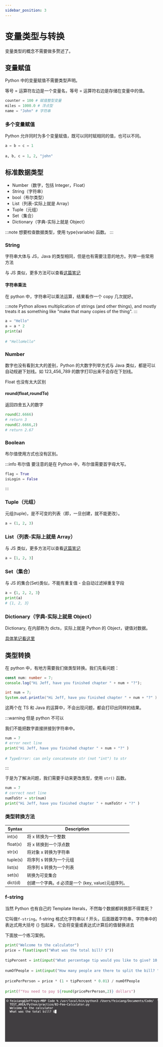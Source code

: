 ```yaml
---
sidebar_position: 3
---
```


# 变量类型与转换

变量类型的概念不需要做多赘述了。

## 变量赋值

Python 中的变量赋值不需要类型声明。

等号 = 运算符左边是一个变量名，等号 = 运算符右边是存储在变量中的值。

```python
counter = 100 # 赋值整型变量
miles = 1000.0 # 浮点型
name = "John" # 字符串
```

### 多个变量赋值

Python 允许同时为多个变量赋值，既可以同时赋相同的值，也可以不同。

```python
a = b = c = 1

a, b, c = 1, 2, "john"
```

## 标准数据类型

- Number（数字，包括 Integer，Float）
- String（字符串）
- bool（布尔类型）
- List（列表-实际上就是 Array）
- Tuple（元组）
- Set（集合）
- Dictionary（字典-实际上就是 Object）

:::note
想要检查数据类型，使用 type(variable) 函数。
:::

### String

字符串大体与 JS，Java 的类型相同，但是也有需要注意的地方。列举一些常用方法

与 JS 类似，更多方法可以查看[这篇笔记](../Method/string)

#### 字符串乘法

在 python 中，字符串可以乘法运算，结果看作一个 copy 几次就好。

:::note
Python allows multiplication of strings (and other things), and mostly treats it as something like "make that many copies of the thing".
:::

```python
a = "Hello"
a = a * 2
print(a)

# "HelloHello"
```

### Number

数字也没有看到太大的差别，Python 的大数字列举方式与 Java 类似，都是可以自动规避下划线。如 123_456_789 的数字打印出来不会存在下划线。

Float 也没有太大区别

#### round(float,roundTo)

返回四舍五入的数字

```python
round(2.6666)
# return 3
round(2.6666,2)
# return 2.67
```

### Boolean

布尔值使用方式也没有区别。

:::info 布尔值
要注意的是在 Python 中，布尔值需要首字母大写。

```python
flag = True
isLogin = False
```

:::

### Tuple（元组）

元组(tuple)，是不可变的列表（即，一旦创建，就不能更改）。

```python
a = (1, 2, 3)
```

### List（列表-实际上就是 Array）

与 JS 类似，更多方法可以查看[这篇笔记](../Method/list)

```python
a = [1, 2, 3]
```

### Set（集合）

与 JS 的集合(Set)类似，不能有重复值 - 会自动过滤掉重复字段

```python
a = {1, 2, 2, 3}
print(a)
# {1, 2, 3}
```

### Dictionary（字典-实际上就是 Object）

Dictionary, 在内部称为 dicts，实际上就是 Python 的 Object，键值对数据。

[具体笔记看这里](./types/dictionary.md)

## 类型转换

在 python 中，有地方需要我们做类型转换。我们先看问题：

```ts title="TS"
const num: number = 7;
console.log("Hi Jeff, have you finished chapter " + num + "?");
```

```Java title="Java"
int num = 7;
System.out.println("Hi Jeff, have you finished chapter " + num + "?" )
```

这两个在 TS 和 Java 的运算中，不会出现问题，都会打印出同样的结果。

:::warning 但是 python 不可以

我们不能把数字直接拼接到字符串中。

```python title="Python"
num = 7
# error next line
print("Hi Jeff, have you finished chapter " + num + "?" )

# TypeError: can only concatenate str (not "int") to str
```

:::

于是为了解决问题，我们需要手动来更改类型，使用 `str()` 函数。

```python title="Python手动转换类型"
num = 7
# correct next line
numToStr = str(num)
print("Hi Jeff, have you finished chapter " + numToStr + "?" )
```

### 类型转换方法

| Syntax   | Description                                       |
| -------- | ------------------------------------------------- |
| int(x)   | 将 x 转换为一个整数                               |
| float(x) | 将 x 转换到一个浮点数                             |
| str(x)   | 将对象 x 转换为字符串                             |
| tuple(s) | 将序列 s 转换为一个元组                           |
| list(s)  | 将序列 s 转换为一个列表                           |
| set(s)   | 转换为可变集合                                    |
| dict(d)  | 创建一个字典。d 必须是一个 (key, value)元组序列。 |

### f-string

当然 Python 也有自己的 Template literals，不然每个数据都转换那不得累死？

它叫做`f-string`。f-string 格式化字符串以 f 开头，后面跟着字符串，字符串中的表达式用大括号 {} 包起来，它会将变量或表达式计算后的值替换进去

下面放一个练习案例。

```python title="f-string案例"
print("Welcome to the calculator")
price = float(input("What was the total bill? $"))

tipPercent = int(input("What percentage tip would you like to give? 10, 12, or 15? "))

numOfPeople = int(input("How many people are there to split the bill? "))

pricePerPerson = price * (1 + tipPercent * 0.01) / numOfPeople

print(f"You need to pay ${round(pricePerPerson,2)} dollars")
```

![演示](./images/tip-calculator.gif)
